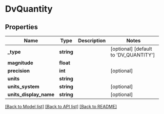 # DvQuantity

## Properties
Name | Type | Description | Notes
------------ | ------------- | ------------- | -------------
**_type** | **string** |  | [optional] [default to 'DV_QUANTITY']
**magnitude** | **float** |  | 
**precision** | **int** |  | [optional] 
**units** | **string** |  | 
**units_system** | **string** |  | [optional] 
**units_display_name** | **string** |  | [optional] 

[[Back to Model list]](../../README.md#documentation-for-models) [[Back to API list]](../../README.md#documentation-for-api-endpoints) [[Back to README]](../../README.md)

